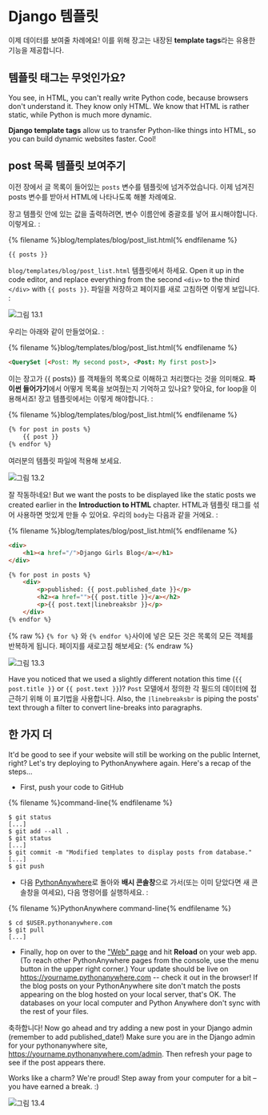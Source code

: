# Django 템플릿

이제 데이터를 보여줄 차례에요! 이를 위해 장고는 내장된 **template tags**라는 유용한 기능을 제공합니다.

## 템플릿 태그는 무엇인가요?

You see, in HTML, you can't really write Python code, because browsers don't understand it. They know only HTML. We know that HTML is rather static, while Python is much more dynamic.

**Django template tags** allow us to transfer Python-like things into HTML, so you can build dynamic websites faster. Cool!

## post 목록 템플릿 보여주기

이전 장에서 글 목록이 들어있는 `posts` 변수를 템플릿에 넘겨주었습니다. 이제 넘겨진 posts 변수를 받아서 HTML에 나타나도록 해볼 차례예요.

장고 템플릿 안에 있는 값을 출력하려면, 변수 이름안에 중괄호를 넣어 표시해야합니다. 이렇게요. :

{% filename %}blog/templates/blog/post_list.html{% endfilename %}

```html
{{ posts }}
```

`blog/templates/blog/post_list.html` 템플릿에서 하세요. Open it up in the code editor, and replace everything from the second `<div>` to the third `</div>` with `{{ posts }}`. 파일을 저장하고 페이지를 새로 고침하면 이렇게 보입니다. :

![그림 13.1](images/step1.png)

우리는 아래와 같이 만들었어요. :

{% filename %}blog/templates/blog/post_list.html{% endfilename %}

```html
<QuerySet [<Post: My second post>, <Post: My first post>]>
```

이는 장고가 {{ posts}} 를 객체들의 목록으로 이해하고 처리했다는 것을 의미해요. **파이썬 들어가기**에서 어떻게 목록을 보여줬는지 기억하고 있나요? 맞아요, for loop을 이용해서죠! 장고 템플릿에서는 이렇게 해야합니다. :

{% filename %}blog/templates/blog/post_list.html{% endfilename %}

```html
{% for post in posts %}
    {{ post }}
{% endfor %}
```

여러분의 템플릿 파일에 적용해 보세요.

![그림 13.2](images/step2.png)

잘 작동하네요! But we want the posts to be displayed like the static posts we created earlier in the **Introduction to HTML** chapter. HTML과 템플릿 태그를 섞어 사용하면 멋있게 만들 수 있어요. 우리의 `body`는 다음과 같을 거에요. :

{% filename %}blog/templates/blog/post_list.html{% endfilename %}

```html
<div>
    <h1><a href="/">Django Girls Blog</a></h1>
</div>

{% for post in posts %}
    <div>
        <p>published: {{ post.published_date }}</p>
        <h2><a href="">{{ post.title }}</a></h2>
        <p>{{ post.text|linebreaksbr }}</p>
    </div>
{% endfor %}
```

{% raw %} `{% for %}` 와 `{% endfor %}`사이에 넣은 모든 것은 목록의 모든 객체를 반복하게 됩니다. 페이지를 새로고침 해보세요: {% endraw %}

![그림 13.3](images/step3.png)

Have you noticed that we used a slightly different notation this time (`{{ post.title }}` or `{{ post.text }}`)? `Post` 모델에서 정의한 각 필드의 데이터에 접근하기 위해 이 표기법을 사용합니다. Also, the `|linebreaksbr` is piping the posts' text through a filter to convert line-breaks into paragraphs.

## 한 가지 더

It'd be good to see if your website will still be working on the public Internet, right? Let's try deploying to PythonAnywhere again. Here's a recap of the steps…

* First, push your code to GitHub

{% filename %}command-line{% endfilename %}

    $ git status
    [...]
    $ git add --all .
    $ git status
    [...]
    $ git commit -m "Modified templates to display posts from database."
    [...]
    $ git push
    

* 다음 [PythonAnywhere](https://www.pythonanywhere.com/consoles/)로 돌아와 **배시 콘솔창**으로 가서(또는 이미 닫았다면 새 콘솔창을 여세요), 다음 명령어를 실행하세요. :

{% filename %}PythonAnywhere command-line{% endfilename %}

    $ cd $USER.pythonanywhere.com
    $ git pull
    [...]
    

* Finally, hop on over to the ["Web" page](https://www.pythonanywhere.com/web_app_setup/) and hit **Reload** on your web app. (To reach other PythonAnywhere pages from the console, use the menu button in the upper right corner.) Your update should be live on https://yourname.pythonanywhere.com -- check it out in the browser! If the blog posts on your PythonAnywhere site don't match the posts appearing on the blog hosted on your local server, that's OK. The databases on your local computer and Python Anywhere don't sync with the rest of your files.

축하합니다! Now go ahead and try adding a new post in your Django admin (remember to add published_date!) Make sure you are in the Django admin for your pythonanywhere site, https://yourname.pythonanywhere.com/admin. Then refresh your page to see if the post appears there.

Works like a charm? We're proud! Step away from your computer for a bit – you have earned a break. :)

![그림 13.4](images/donut.png)